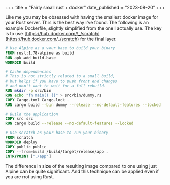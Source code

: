+++
title = "Fairly small rust + docker"
date_published = "2023-08-20"
+++

Like me you may be obsessed with having the smallest docker image for your Rust server. This is the best way I've found. The following is an example Dockerfile, slightly simplified from the one I actually use. The key is to use [https://hub.docker.com/\_/scratch](https://hub.docker.com/_/scratch) for the final layer.

```dockerfile
# Use Alpine as a your base to build your binary
FROM rust:1.78-alpine as build
RUN apk add build-base
WORKDIR build

# Cache dependencies
# This is not strictly related to a small build,
# but helps if you have to push front end changes
# and don't want to wait for a full rebuild.
RUN mkdir -p src/bin
RUN echo "fn main() {}" > src/bin/dummy.rs
COPY Cargo.toml Cargo.lock .
RUN cargo build --bin dummy --release --no-default-features --locked

# Build the application
COPY src src
RUN cargo build --release --no-default-features --locked

# Use scratch as your base to run your binary
FROM scratch
WORKDIR deploy
COPY public public
COPY --from=build /build/target/release/app .
ENTRYPOINT ["./app"]
```

The difference in size of the resulting image compared to one using just Alpine can be quite significant. And this technique can be applied even if you are not using Rust.
